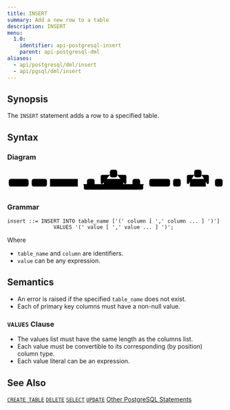 ```yaml
---
title: INSERT
summary: Add a new row to a table
description: INSERT
menu:
  1.0:
    identifier: api-postgresql-insert
    parent: api-postgresql-dml
aliases:
  - api/postgresql/dml/insert
  - api/pgsql/dml/insert
---
```


## Synopsis

The `INSERT` statement adds a row to a specified table.

## Syntax
### Diagram

<svg class="rrdiagram" version="1.1" xmlns:xlink="http://www.w3.org/1999/xlink" xmlns="http://www.w3.org/2000/svg" width="710" height="80" viewbox="0 0 710 80"><path class="connector" d="M0 52h5m65 0h10m50 0h10m91 0h30m25 0h30m-5 0q-5 0-5-5v-20q0-5 5-5h25m24 0h25q5 0 5 5v20q0 5-5 5m-5 0h30m25 0h20m-209 0q5 0 5 5v8q0 5 5 5h184q5 0 5-5v-8q0-5 5-5m5 0h10m68 0h10m25 0h30m-5 0q-5 0-5-5v-20q0-5 5-5h19m24 0h19q5 0 5 5v20q0 5-5 5m-5 0h30m25 0h5"/><rect class="literal" x="5" y="35" width="65" height="25" rx="7"/><text class="text" x="15" y="52">INSERT</text><rect class="literal" x="80" y="35" width="50" height="25" rx="7"/><text class="text" x="90" y="52">INTO</text><a xlink:href="../grammar_diagrams#table-name"><rect class="rule" x="140" y="35" width="91" height="25"/><text class="text" x="150" y="52">table_name</text></a><rect class="literal" x="261" y="35" width="25" height="25" rx="7"/><text class="text" x="271" y="52">(</text><rect class="literal" x="336" y="5" width="24" height="25" rx="7"/><text class="text" x="346" y="22">,</text><a xlink:href="../grammar_diagrams#column"><rect class="rule" x="316" y="35" width="64" height="25"/><text class="text" x="326" y="52">column</text></a><rect class="literal" x="410" y="35" width="25" height="25" rx="7"/><text class="text" x="420" y="52">)</text><rect class="literal" x="465" y="35" width="68" height="25" rx="7"/><text class="text" x="475" y="52">VALUES</text><rect class="literal" x="543" y="35" width="25" height="25" rx="7"/><text class="text" x="553" y="52">(</text><rect class="literal" x="612" y="5" width="24" height="25" rx="7"/><text class="text" x="622" y="22">,</text><a xlink:href="../grammar_diagrams#value"><rect class="rule" x="598" y="35" width="52" height="25"/><text class="text" x="608" y="52">value</text></a><rect class="literal" x="680" y="35" width="25" height="25" rx="7"/><text class="text" x="690" y="52">)</text></svg>

### Grammar

```
insert ::= INSERT INTO table_name ['(' column [ ',' column ... ] ')']
               VALUES '(' value [ ',' value ... ] ')';
```

Where

- `table_name` and `column` are identifiers.
- `value` can be any expression.

## Semantics
 - An error is raised if the specified `table_name` does not exist. 
 - Each of primary key columns must have a non-null value.

### `VALUES` Clause
 - The values list must have the same length as the columns list.
 - Each value must be convertible to its corresponding (by position) column type.
 - Each value literal can be an expression.

## See Also

[`CREATE TABLE`](../ddl_create_table)
[`DELETE`](../dml_delete)
[`SELECT`](../dml_select)
[`UPDATE`](../dml_update)
[Other PostgreSQL Statements](..)
